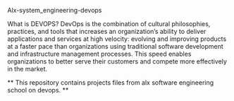 Alx-system_engineering-devops

What is DEVOPS? DevOps is the combination of cultural philosophies, practices, and tools that increases an organization’s ability to deliver applications and services at high velocity: evolving and improving products at a faster pace than organizations using traditional software development and infrastructure management processes. This speed enables organizations to better serve their customers and compete more effectively in the market.

** This repository contains projects files from alx software engineering school on devops. **
